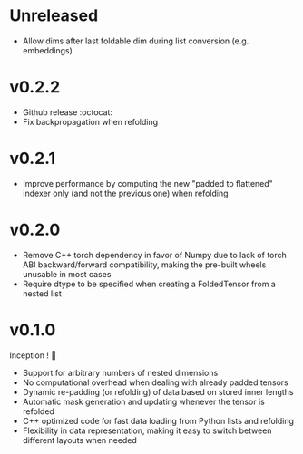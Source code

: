 # Unreleased

- Allow dims after last foldable dim during list conversion (e.g. embeddings)

# v0.2.2

- Github release :octocat:
- Fix backpropagation when refolding

# v0.2.1

- Improve performance by computing the new "padded to flattened" indexer only (and not the previous one) when refolding

# v0.2.0

- Remove C++ torch dependency in favor of Numpy due to lack of torch ABI backward/forward compatibility, making the pre-built wheels unusable in most cases
- Require dtype to be specified when creating a FoldedTensor from a nested list

# v0.1.0

Inception ! :tada:

- Support for arbitrary numbers of nested dimensions
- No computational overhead when dealing with already padded tensors
- Dynamic re-padding (or refolding) of data based on stored inner lengths
- Automatic mask generation and updating whenever the tensor is refolded
- C++ optimized code for fast data loading from Python lists and refolding
- Flexibility in data representation, making it easy to switch between different layouts when needed
